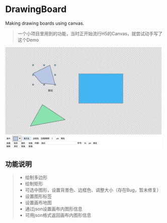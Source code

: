 # DrawingBoard
Making drawing boards using canvas.

> 一个小项目里用到的功能，当时正开始流行H5的Canvas，就尝试动手写了这个Demo

<img src="https://github.com/yueritian/DrawingBoard/blob/master/docPic1.png" width="500" alt="运行界面"/>

## 功能说明
>* 绘制多边形
>* 绘制矩形
>* 可选中图形，设置背景色、边框色、调整大小（存在Bug，暂未修复）
>* 设置图形标签
>* 设置画布地图
>* 通过json设置画布内图形信息
>* 可用json格式返回画布内图形信息
